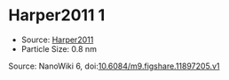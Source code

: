 <a name="material" />

# Harper2011 1
<script type="application/ld+json">
  {
    "@context": "https://schema.org/",
    "@type": "ChemicalSubstance",
    "@id": "https://egonw.github.io/nanowiki/nanowiki91.html#material",
    "http://purl.org/dc/terms/conformsTo":
      {
        "@type": "CreativeWork",
        "@id": "https://bioschemas.org/profiles/ChemicalSubstance/0.4-RELEASE/"
      },
    "identfier": "91",
    "name": "Harper2011 1",
    "url": "https://egonw.github.io/nanowiki/nanowiki91.html#material",
    "sameAs": "http://127.0.0.1/mediawiki/index.php/Special:URIResolver/Harper2011_1"
  }
</script>


* Source: [Harper2011](articleHarper2011.md)
* Particle Size: 0.8 nm


Source: NanoWiki 6, doi:[10.6084/m9.figshare.11897205.v1](https://doi.org/10.6084/m9.figshare.11897205.v1)
